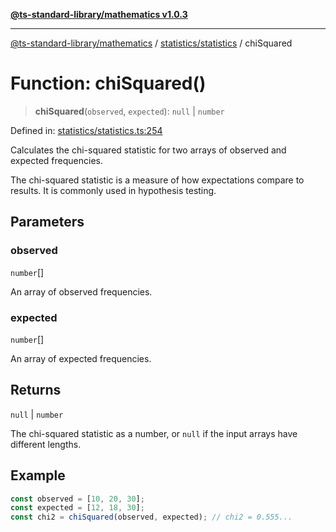 [**@ts-standard-library/mathematics v1.0.3**](../../../README.md)

***

[@ts-standard-library/mathematics](../../../README.md) / [statistics/statistics](../README.md) / chiSquared

# Function: chiSquared()

> **chiSquared**(`observed`, `expected`): `null` \| `number`

Defined in: [statistics/statistics.ts:254](https://github.com/gabaudette/ts-stdlib/blob/be448e6a9d9c20c6c2f27f6550ce4e65fc8c9b89/packages/mathematics/src/statistics/statistics.ts#L254)

Calculates the chi-squared statistic for two arrays of observed and expected frequencies.

The chi-squared statistic is a measure of how expectations compare to results. It is commonly used in hypothesis testing.

## Parameters

### observed

`number`[]

An array of observed frequencies.

### expected

`number`[]

An array of expected frequencies.

## Returns

`null` \| `number`

The chi-squared statistic as a number, or `null` if the input arrays have different lengths.

## Example

```typescript
const observed = [10, 20, 30];
const expected = [12, 18, 30];
const chi2 = chiSquared(observed, expected); // chi2 = 0.555...
```
